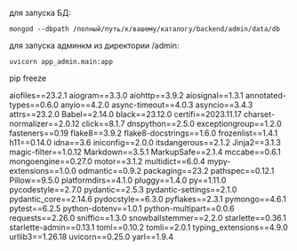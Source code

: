 
для запуска БД:
```
mongod --dbpath /полный/путь/к/вашему/каталогу/backend/admin/data/db
```


для запуска админкм из директории /admin:
```
uvicorn app_admin.main:app
```


pip freeze

aiofiles==23.2.1
aiogram==3.3.0
aiohttp==3.9.2
aiosignal==1.3.1
annotated-types==0.6.0
anyio==4.2.0
async-timeout==4.0.3
asyncio==3.4.3
attrs==23.2.0
Babel==2.14.0
black==23.12.0
certifi==2023.11.17
charset-normalizer==2.0.12
click==8.1.7
dnspython==2.5.0
exceptiongroup==1.2.0
fasteners==0.19
flake8==3.9.2
flake8-docstrings==1.6.0
frozenlist==1.4.1
h11==0.14.0
idna==3.6
iniconfig==2.0.0
itsdangerous==2.1.2
Jinja2==3.1.3
magic-filter==1.0.12
Markdown==3.5.1
MarkupSafe==2.1.4
mccabe==0.6.1
mongoengine==0.27.0
motor==3.1.2
multidict==6.0.4
mypy-extensions==1.0.0
odmantic==0.9.2
packaging==23.2
pathspec==0.12.1
Pillow==9.5.0
platformdirs==4.1.0
pluggy==1.4.0
py==1.11.0
pycodestyle==2.7.0
pydantic==2.5.3
pydantic-settings==2.1.0
pydantic_core==2.14.6
pydocstyle==6.3.0
pyflakes==2.3.1
pymongo==4.6.1
pytest==6.2.5
python-dotenv==1.0.1
python-multipart==0.0.6
requests==2.26.0
sniffio==1.3.0
snowballstemmer==2.2.0
starlette==0.36.1
starlette-admin==0.13.1
toml==0.10.2
tomli==2.0.1
typing_extensions==4.9.0
urllib3==1.26.18
uvicorn==0.25.0
yarl==1.9.4

